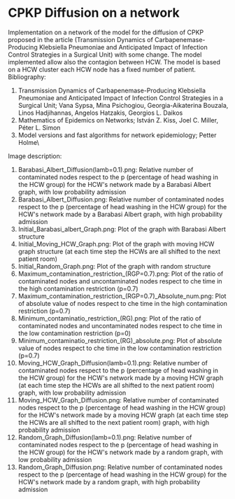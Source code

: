 # CPKP Diffusion on a network
Implementation on a network of the model for the diffusion of CPKP proposed in the article (Transmission Dynamics of Carbapenemase-Producing
Klebsiella Pneumoniae and Anticipated Impact of Infection Control Strategies in a Surgical Unit) with some change.
The model implemented allow also the contagion between HCW. The model is based on a HCW cluster each HCW node has a fixed number of patient.\
Bibliography:
1. Transmission Dynamics of Carbapenemase-Producing Klebsiella Pneumoniae and Anticipated Impact of Infection Control Strategies in a Surgical Unit; Vana Sypsa, Mina Psichogiou, Georgia-Aikaterina Bouzala, Linos Hadjihannas, Angelos Hatzakis, Georgios L. Daikos
2. Mathematics of Epidemics on Networks; István Z. Kiss, Joel C. Miller, Péter L. Simon
3. Model versions and fast algorithms for network epidemiology; Petter Holme\


Image description:
1. Barabasi_Albert_Diffusion(lamb=0.1).png: Relative number of contaminated nodes respect to the p (percentage of head washing in the HCW group) for the HCW's network made by a Barabasi Albert graph, with low probability admission
2. Barabasi_Albert_Diffusion.png: Relative number of contaminated nodes respect to the p (percentage of head washing in the HCW group) for the HCW's network made by a Barabasi Albert graph, with high probability admission
3. Initial_Barabasi_albert_Graph.png: Plot of the graph with Barabasi Albert structure
4. Initial_Moving_HCW_Graph.png: Plot of the graph with moving HCW graph structure (at each time step the HCWs are all shifted to the next patient room)
5. Initial_Random_Graph.png: Plot of the graph with random structure
6. Maximum_contamination_restriction_(RGP=0.7).png: Plot of the ratio of contaminated nodes and uncontaminated nodes respect to che time in the high contamination restriction (p=0.7)
7. Maximum_contamination_restriction_(RGP=0.7)_Absolute_num.png: Plot of absolute value of nodes respect to che time in the high contamination restriction (p=0.7)
8. Minimum_contaminatio_restriction_(RG).png: Plot of the ratio of contaminated nodes and uncontaminated nodes respect to che time in the low contamination restriction (p=0)
9. Minimum_contaminatio_restriction_(RG)_absolute.png: Plot of absolute value of nodes respect to che time in the low contamination restriction (p=0.7)
10. Moving_HCW_Graph_Diffusion(lamb=0.1).png: Relative number of contaminated nodes respect to the p (percentage of head washing in the HCW group) for the HCW's network made by a moving HCW graph (at each time step the HCWs are all shifted to the next patient room) graph, with low probability admission
11. Moving_HCW_Graph_Diffusion.png: Relative number of contaminated nodes respect to the p (percentage of head washing in the HCW group) for the HCW's network made by a moving HCW graph (at each time step the HCWs are all shifted to the next patient room) graph, with high probability admission
12. Random_Graph_Diffusion(lamb=0.1).png: Relative number of contaminated nodes respect to the p (percentage of head washing in the HCW group) for the HCW's network made by a random graph, with low probability admission
13. Random_Graph_Diffusion.png: Relative number of contaminated nodes respect to the p (percentage of head washing in the HCW group) for the HCW's network made by a random graph, with high probability admission

